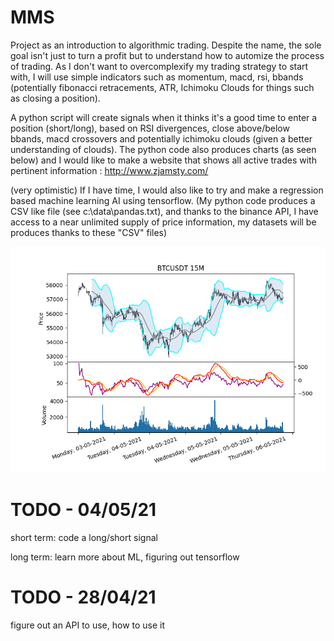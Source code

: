 # MMS
Project as an introduction to algorithmic trading. Despite the name, the sole goal isn't just to turn a profit but to understand how to automize the process of trading.
As I don't want to overcomplexify my trading strategy to start with, I will use simple indicators such as momentum, macd, rsi, bbands (potentially fibonacci
retracements, ATR, Ichimoku Clouds for things such as closing a position). 

A python script will create signals when it thinks it's a good time to enter a position (short/long), based on RSI divergences, close above/below bbands, macd crossovers and potentially ichimoku clouds (given a better understanding of clouds).
The python code also produces charts (as seen below) and I would like to make a website that shows all active trades with pertinent information : http://www.zjamsty.com/

(very optimistic) If I have time, I would also like to try and make a regression based machine learning AI using tensorflow. (My python code produces a CSV like file (see c:\data\pandas.txt), and thanks to the binance API, I have access to a near unlimited supply of price information, my datasets will be produces thanks to these "CSV" files)

![most recent chart](https://github.com/tindll/mms/blob/main/chart.png)





# TODO - 04/05/21
short term: code a long/short signal

long term: learn more about ML, figuring out tensorflow

# TODO - 28/04/21
figure out an API to use, how to use it

